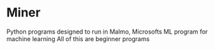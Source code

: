# Miner
Python programs designed to run in Malmo, Microsofts ML program for machine learning
All of this are beginner programs
